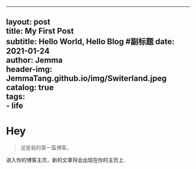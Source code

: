 
---
layout:     post   				    
title:      My First Post 				
subtitle:   Hello World, Hello Blog #副标题
date:       2021-01-24 				
author:     Jemma 						
header-img: JemmaTang.github.io/img/Switerland.jpeg	
catalog: true 						
tags:								
    - life    
---

# Hey
>这是我的第一篇博客。

进入你的博客主页，新的文章将会出现在你的主页上.
